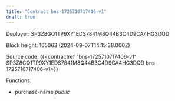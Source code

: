 ```yaml
---
title: "Contract bns-1725710717406-v1"
draft: true
---
```

Deployer: SP3Z8GQ1TP9XY1EDS7841M8Q44B3C4D9CA4HG3DQD


 



Block height: 165063 (2024-09-07T14:15:38.000Z)

Source code: {{<contractref "bns-1725710717406-v1" SP3Z8GQ1TP9XY1EDS7841M8Q44B3C4D9CA4HG3DQD bns-1725710717406-v1>}}

Functions:

* purchase-name _public_
